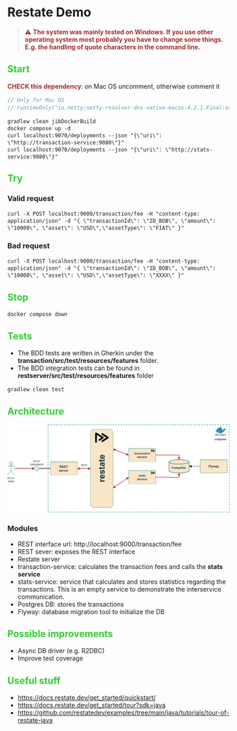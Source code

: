 # Restate Demo


> <span style="color: brown">⚠️ **The system was mainly tested on Windows. If you use other operating system most probably 
> you have to change some things. E.g. the handling of quote characters in the command line.**</span>

## <span style="color: limegreen">Start</span>

<span style="color: brown">**CHECK this dependency**</span>: on Mac OS uncomment, otherwise comment it

```kotlin
// Only for Mac OS
// runtimeOnly("io.netty:netty-resolver-dns-native-macos:4.2.1.Final:osx-x86_64")
```

```shell
gradlew clean jibDockerBuild
docker compose up -d
curl localhost:9070/deployments --json "{\"uri\": \"http://transaction-service:9080\"}"
curl localhost:9070/deployments --json "{\"uri\": \"http://stats-service:9080\"}"
```

## <span style="color: limegreen">Try</span>

### Valid request

```shell
curl -X POST localhost:9000/transaction/fee -H "content-type: application/json" -d "{ \"transactionId\": \"ID_BOB\", \"amount\": \"10000\", \"asset\": \"USD\",\"assetType\": \"FIAT\" }"
```

### Bad request

```shell
curl -X POST localhost:9000/transaction/fee -H "content-type: application/json" -d "{ \"transactionId\": \"ID_BOB\", \"amount\": \"10000\", \"asset\": \"USD\",\"assetType\": \"XXXX\" }"
```

## <span style="color: limegreen">Stop</span>

```shell
docker compose down
```

## <span style="color: limegreen">Tests</span>

- The BDD tests are written in Gherkin under the **transaction/src/test/resources/features** folder.
- The BDD integration tests can be found in **restserver/src/test/resources/features** folder

```shell
gradlew clean test
```
## <span style="color: limegreen">Architecture</span>

![restate.svg](restate.svg)

### Modules

- REST interface url: http://localhost:9000/transaction/fee
- REST sever: exposes the REST interface
- Restate server
- transaction-service: calculates the transaction fees and calls the **stats service**
- stats-service: service that calculates and stores statistics regarding the transactions. This is 
an empty service to demonstrate the interservice communication.
- Postgres DB: stores the transactions
- Flyway: database migration tool to initialize the DB

## <span style="color: limegreen">Possible improvements</span>

- Async DB driver (e.g. R2DBC)
- Improve test coverage

## <span style="color: limegreen">Useful stuff</span>

- https://docs.restate.dev/get_started/quickstart/
- https://docs.restate.dev/get_started/tour?sdk=java
- https://github.com/restatedev/examples/tree/main/java/tutorials/tour-of-restate-java
